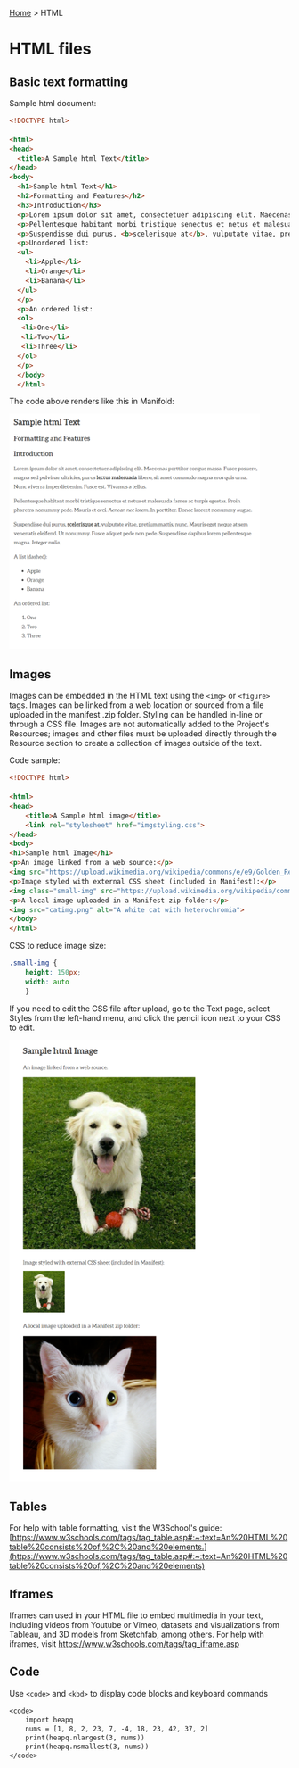 [Home](https://laura3m.github.io/manifoldforauthors) > HTML
# HTML files
## Basic text formatting

Sample html document:
```html
<!DOCTYPE html>

<html>
<head>
  <title>A Sample html Text</title>
</head>
<body>
  <h1>Sample html Text</h1>
  <h2>Formatting and Features</h2>
  <h3>Introduction</h3>
  <p>Lorem ipsum dolor sit amet, consectetuer adipiscing elit. Maecenas porttitor congue massa. Fusce posuere, magna sed pulvinar ultricies, purus <strong>lectus malesuada</strong> libero, sit amet commodo magna eros quis urna. Nunc viverra imperdiet enim. Fusce est. Vivamus a tellus.</p>
  <p>Pellentesque habitant morbi tristique senectus et netus et malesuada fames ac turpis egestas. Proin pharetra nonummy pede. Mauris et orci. <em>Aenean nec lorem</em>. In porttitor. Donec laoreet nonummy augue.</p>
  <p>Suspendisse dui purus, <b>scelerisque at</b>, vulputate vitae, pretium mattis, nunc. Mauris eget neque at sem venenatis eleifend. Ut nonummy. Fusce aliquet pede non pede. Suspendisse dapibus lorem pellentesque magna. <i>Integer nulla</i>.</p>
  <p>Unordered list:
  <ul>
    <li>Apple</li>
    <li>Orange</li>
    <li>Banana</li>
  </ul>
  </p>
  <p>An ordered list:
  <ol>
   <li>One</li>
   <li>Two</li>
   <li>Three</li>
  </ol>
  </p>
  </body>
  </html>
```
The code above renders like this in Manifold:

<img src="img/htmlrender.PNG" alt="An html file rendered in Manifold" width="450px" height="auto">

## Images

Images can be embedded in the HTML text using the ```<img>``` or `<figure>` tags. Images can be linked from a web location or sourced from a file uploaded in the manifest .zip folder. Styling can be handled in-line or through a CSS file. Images are not automatically added to the Project's Resources; images and other files must be uploaded directly through the Resource section to create a collection of images outside of the text.

Code sample:

```html
<!DOCTYPE html>

<html>
<head>
	<title>A Sample html image</title>
	<link rel="stylesheet" href="imgstyling.css">
</head>
<body>
<h1>Sample html Image</h1>
<p>An image linked from a web source:</p>
<img src="https://upload.wikimedia.org/wikipedia/commons/e/e9/Golden_Retriever_Pup_2.jpg" alt="A golden retriever laying in the grass">
<p>Image styled with external CSS sheet (included in Manifest):</p>
<img class="small-img" src="https://upload.wikimedia.org/wikipedia/commons/e/e9/Golden_Retriever_Pup_2.jpg" alt="A golden retriever laying in the grass">
<p>A local image uploaded in a Manifest zip folder:</p>
<img src="catimg.png" alt="A white cat with heterochromia">
</body>
</html>
```

CSS to reduce image size:

```css
.small-img {
	height: 150px; 
	width: auto
	}
```

If you need to edit the CSS file after upload, go to the Text page, select Styles from the left-hand menu, and click the pencil icon next to your CSS to edit.

<img src="img/htmlimgrender.png" alt="Sample of how images are displayed in Manifold" width="450px" height="auto">

## Tables

For help with table formatting, visit the W3School's guide: [https://www.w3schools.com/tags/tag_table.asp#:~:text=An%20HTML%20table%20consists%20of,%2C%20and%20elements.](https://www.w3schools.com/tags/tag_table.asp#:~:text=An%20HTML%20table%20consists%20of,%2C%20and%20elements)

## Iframes

Iframes can used in your HTML file to embed multimedia in your text, including videos from Youtube or Vimeo, datasets and visualizations from Tableau, and 3D models from Sketchfab, among others. For help with iframes, visit https://www.w3schools.com/tags/tag_iframe.asp

## Code 

Use `<code>` and `<kbd>` to display code blocks and keyboard commands

```
<code>
	import heapq
	nums = [1, 8, 2, 23, 7, -4, 18, 23, 42, 37, 2]
	print(heapq.nlargest(3, nums))
	print(heapq.nsmallest(3, nums))
</code>	
```
